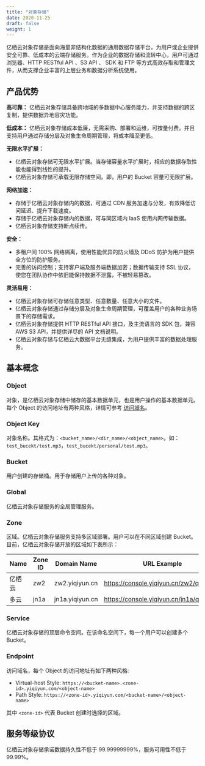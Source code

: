 ```yaml
---
title: "对象存储"
date: 2020-11-25
draft: false
weight: 1
---
```


亿栖云对象存储是面向海量非结构化数据的通用数据存储平台，为用户或企业提供安全可靠、低成本的云端存储服务。作为企业的数据存储和流转中心，用户可通过浏览器、HTTP RESTful API 、S3 API 、 SDK 和 FTP 等方式高效存取和管理文件，从而支撑企业丰富的上层业务和数据分析系统使用。

## 产品优势

**高可靠：** 亿栖云对象存储具备跨地域的多数据中心服务能力，并支持数据的跨区复制，提供数据异地容灾功能。

**低成本：** 亿栖云对象存储成本低廉，无需采购、部署和运维，可按量付费。并且支持用户通过存储分层及对象生命周期管理，将成本降至更低。

**无限水平扩展：**
  - 亿栖云对象存储可无限水平扩展。当存储容量水平扩展时，相应的数据存取性能也能得到线性的提升。
  - 亿栖云对象存储可承载无限存储空间。即，用户的 Bucket 容量可无限扩展。

**网络加速：**
  - 存储于亿栖云对象存储内的数据，可通过 CDN 服务加速与分发，有效降低访问延迟、提升下载速度。
  - 存储于亿栖云对象存储内的数据，可与同区域内 IaaS 使用内网传输数据。
  - 亿栖云对象存储支持断点续传。

**安全：**
  - 多租户间 100% 网络隔离，使用性能优异的防火墙及 DDoS 防护为用户提供全方位的防护服务。
  - 完善的访问控制；支持客户端及服务端数据加密；数据传输支持 SSL 协议，使您在团队协作中依旧能保持数据不泄露，不被轻易篡改。

**灵活易用：**
  - 亿栖云对象存储可存储任意类型、任意数量、任意大小的文件。
  - 亿栖云对象存储通过存储分层及对象生命周期管理，可覆盖用户的各种业务场景下的存储需求。
  - 亿栖云对象存储提供 HTTP RESTful API 接口，及主流语言的 SDK 包，兼容 AWS S3 API，并提供详尽的 API 文档说明。
  - 亿栖云对象存储与亿栖云大数据平台无缝集成，为用户提供丰富的数据处理服务。

## 基本概念
### Object
对象，是亿栖云对象存储中储存的基本数据单元，也是用户操作的基本数据单元。每个 Object 的访问地址有两种风格，详情可参考 [访问域名](#endpoint)。

### Object Key
对象名称。其格式为：`<bucket_name>/<dir_name>/<object_name>`。如：`test_bucekt/test.mp3`，`test_bucekt/personal/test.mp3`。

### Bucket
用户创建的存储桶。用于存储用户上传的各种对象。

### Global
亿栖云对象存储服务的全局管理服务。

### Zone
区域。亿栖云对象存储服务支持多区域部署。用户可以在不同区域创建 Bucket。目前，亿栖云对象存储开放的区域如下表所示：

| Name      | Zone ID | Domain Name | URL Example                                     |
|-----------|---------|-|------------------------------------------------|
| 亿栖云       | zw2   |zw2.yiqiyun.cn | https://console.yiqiyun.cn/zw2/qingstor/ |
| 多云 | jn1a  | jn1a.yiqiyun.cn | https://console.yiqiyun.cn/jn1a/qingstor/ |

### Service
亿栖云对象存储的顶层命令空间。在该命名空间下，每一个用户可以创建多个 Bucket。

### Endpoint

访问域名，每个 Object 的访问地址有如下两种风格:

- Virtual-host Style: `https://<bucket-name>.<zone-id>.yiqiyun.com/<object-name>`
- Path Style: `https://<zone-id>.yiqiyun.com/<bucket-name>/<object-name>`

其中 `<zone-id>` 代表 Bucket 创建时选择的区域。


## 服务等级协议

亿栖云对象存储承诺数据持久性不低于 99.99999999%，服务可用性不低于99.99%。





